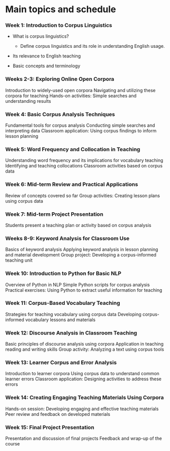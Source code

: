 # Main topics and schedule

### Week 1: Introduction to Corpus Linguistics

+ What is corpus linguistics?
  - Define corpus linguistics and its role in understanding English usage. 

+ Its relevance to English teaching
+ Basic concepts and terminology

### Weeks 2-3: Exploring Online Open Corpora

Introduction to widely-used open corpora
Navigating and utilizing these corpora for teaching
Hands-on activities: Simple searches and understanding results

### Week 4: Basic Corpus Analysis Techniques

Fundamental tools for corpus analysis
Conducting simple searches and interpreting data
Classroom application: Using corpus findings to inform lesson planning

### Week 5: Word Frequency and Collocation in Teaching

Understanding word frequency and its implications for vocabulary teaching
Identifying and teaching collocations
Classroom activities based on corpus data

### Week 6: Mid-term Review and Practical Applications

Review of concepts covered so far
Group activities: Creating lesson plans using corpus data

### Week 7: Mid-term Project Presentation

Students present a teaching plan or activity based on corpus analysis

### Weeks 8-9: Keyword Analysis for Classroom Use

Basics of keyword analysis
Applying keyword analysis in lesson planning and material development
Group project: Developing a corpus-informed teaching unit

### Week 10: Introduction to Python for Basic NLP

Overview of Python in NLP
Simple Python scripts for corpus analysis
Practical exercises: Using Python to extract useful information for teaching

### Week 11: Corpus-Based Vocabulary Teaching

Strategies for teaching vocabulary using corpus data
Developing corpus-informed vocabulary lessons and materials

### Week 12: Discourse Analysis in Classroom Teaching

Basic principles of discourse analysis using corpora
Application in teaching reading and writing skills
Group activity: Analyzing a text using corpus tools

### Week 13: Learner Corpus and Error Analysis

Introduction to learner corpora
Using corpus data to understand common learner errors
Classroom application: Designing activities to address these errors

### Week 14: Creating Engaging Teaching Materials Using Corpora

Hands-on session: Developing engaging and effective teaching materials
Peer review and feedback on developed materials

### Week 15: Final Project Presentation

Presentation and discussion of final projects
Feedback and wrap-up of the course

